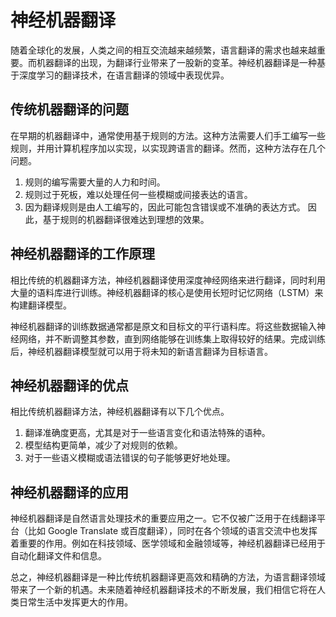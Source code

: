 # 神经机器翻译

随着全球化的发展，人类之间的相互交流越来越频繁，语言翻译的需求也越来越重要。而机器翻译的出现，为翻译行业带来了一股新的变革。神经机器翻译是一种基于深度学习的翻译技术，在语言翻译的领域中表现优异。

## 传统机器翻译的问题
在早期的机器翻译中，通常使用基于规则的方法。这种方法需要人们手工编写一些规则，并用计算机程序加以实现，以实现跨语言的翻译。然而，这种方法存在几个问题。

1. 规则的编写需要大量的人力和时间。
2. 规则过于死板，难以处理任何一些模糊或间接表达的语言。
3. 因为翻译规则是由人工编写的，因此可能包含错误或不准确的表达方式。
因此，基于规则的机器翻译很难达到理想的效果。

## 神经机器翻译的工作原理
相比传统的机器翻译方法，神经机器翻译使用深度神经网络来进行翻译，同时利用大量的语料库进行训练。神经机器翻译的核心是使用长短时记忆网络（LSTM）来构建翻译模型。

神经机器翻译的训练数据通常都是原文和目标文的平行语料库。将这些数据输入神经网络，并不断调整其参数，直到网络能够在训练集上取得较好的结果。完成训练后，神经机器翻译模型就可以用于将未知的新语言翻译为目标语言。

## 神经机器翻译的优点
相比传统机器翻译方法，神经机器翻译有以下几个优点。

1. 翻译准确度更高，尤其是对于一些语言变化和语法特殊的语种。
2. 模型结构更简单，减少了对规则的依赖。
3. 对于一些语义模糊或语法错误的句子能够更好地处理。
## 神经机器翻译的应用
神经机器翻译是自然语言处理技术的重要应用之一。它不仅被广泛用于在线翻译平台（比如 Google Translate 或百度翻译），同时在各个领域的语言交流中也发挥着重要的作用。例如在科技领域、医学领域和金融领域等，神经机器翻译已经用于自动化翻译文件和信息。

总之，神经机器翻译是一种比传统机器翻译更高效和精确的方法，为语言翻译领域带来了一个新的机遇。未来随着神经机器翻译技术的不断发展，我们相信它将在人类日常生活中发挥更大的作用。